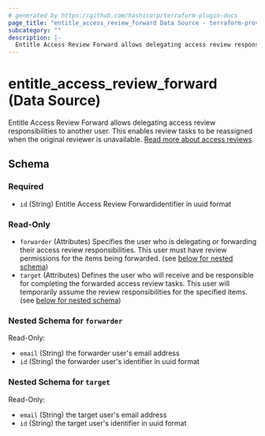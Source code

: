 ```yaml
---
# generated by https://github.com/hashicorp/terraform-plugin-docs
page_title: "entitle_access_review_forward Data Source - terraform-provider-entitle"
subcategory: ""
description: |-
  Entitle Access Review Forward allows delegating access review responsibilities to another user. This enables review tasks to be reassigned when the original reviewer is unavailable. Read more about access reviews https://docs.beyondtrust.com/entitle/docs/access-review.
---
```


# entitle_access_review_forward (Data Source)

Entitle Access Review Forward allows delegating access review responsibilities to another user. This enables review tasks to be reassigned when the original reviewer is unavailable. [Read more about access reviews](https://docs.beyondtrust.com/entitle/docs/access-review).



<!-- schema generated by tfplugindocs -->
## Schema

### Required

- `id` (String) Entitle Access Review Forwardidentifier in uuid format

### Read-Only

- `forwarder` (Attributes) Specifies the user who is delegating or forwarding their access review responsibilities. This user must have review permissions for the items being forwarded. (see [below for nested schema](#nestedatt--forwarder))
- `target` (Attributes) Defines the user who will receive and be responsible for completing the forwarded access review tasks. This user will temporarily assume the review responsibilities for the specified items. (see [below for nested schema](#nestedatt--target))

<a id="nestedatt--forwarder"></a>
### Nested Schema for `forwarder`

Read-Only:

- `email` (String) the forwarder user's email address
- `id` (String) the forwarder user's identifier in uuid format


<a id="nestedatt--target"></a>
### Nested Schema for `target`

Read-Only:

- `email` (String) the target user's email address
- `id` (String) the target user's identifier in uuid format

